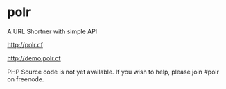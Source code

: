 polr
====

A URL Shortner with simple API

http://polr.cf

http://demo.polr.cf

PHP Source code is not yet available. If you wish to help, please join #polr on freenode. 
